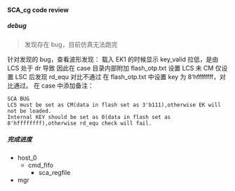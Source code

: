#### SCA_cg code review

##### debug

> 发现存在 bug，目前仿真无法跑完

针对发现的 bug，查看波形发现：
载入 EK1 的时候显示 key_valid 拉低，是由 LCS 处于 dr 导致
因此在 case 目录内部附加 flash_otp.txt 设置 LCS 未 CM
仅设置 LSC 后发现 rd_equ 对比不通过
在 flash_otp.txt 中设置 key 为 8‘hffffffff，对比通过。
在 case 中添加备注：

```
SCA BUG
LCS must be set as CM(data in flash set as 3'b111),otherwise EK will not be loaded.
Internal KEY should be set as 0(data in flash set as 8'hffffffff),otherwise rd_equ check will fail.
```

##### 完成进度

- host_0
  - cmd_fifo
    - sca_regfile
- mgr
